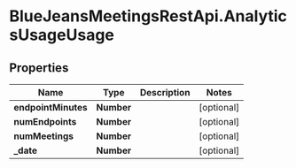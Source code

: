 # BlueJeansMeetingsRestApi.AnalyticsUsageUsage

## Properties
Name | Type | Description | Notes
------------ | ------------- | ------------- | -------------
**endpointMinutes** | **Number** |  | [optional] 
**numEndpoints** | **Number** |  | [optional] 
**numMeetings** | **Number** |  | [optional] 
**_date** | **Number** |  | [optional] 


